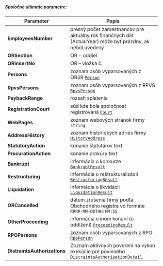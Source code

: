##### Spoločné ultimate parametre:
| Parameter | Popis |
| ----------- | ----------- |
| **EmployeesNumber** | presný počet zamestnancov pre aktuálny rok finančných dát (ActualYear) môže byť prázdny, ak nebol uvedený |
| **ORSection** | OR - oddiel |
| **ORInsertNo** | OR – vložka č. |
| **Persons** |  zoznam osôb vyparsovaných z ORSR [`Person`](#Person)|
| **RpvsPersons** | zoznam osôb vyparsovaných z RPVS [`RpvsPerson`](#RpvsPerson)|
| **PaybackRange** | rozsah splatenia |
| **RegistrationCourt** | súd kde bola spoločnosť registrovaná  [`Court`](#Court)|
| **WebPages** | zoznam webových stránok firmy `string` |
| **AddressHistory** | zoznam historických adries firmy [`HistoryAddress`](#HistoryAddress) |
| **StatutoryAction** | konanie štatutárov text |
| **ProcurationAction** | konanie prokúry text |
| **Bankrupt** | informácia o konkurze [`BankruptResult`](#BankruptResult) |
| **Restructuring** | informácia o reštrukturalizácii [`RestructuringResult`](#RestructuringResult) |
| **Liquidation** | informácia o likvidácii [`LiquidationResult`](#LiquidationResult) |
| **ORCancelled** | dátum zrušenia firmy podľa Obchodného registra vo formáte `RRRR-MM-DDTHH:MM:SS` |
| **OtherProceeding** | informácia o inom konaní (o oddlžení) [`ProceedingResult`](#ProceedingResult) |
| **RPOPersons** | zoznam osôb vyparsovaných z RPO  [`RpoPerson`](#RpoPerson) |
| **DistraintsAuthorizations** | Zoznam aktívnych poverení na výkon exekúcie pre povinného [`DistraintsAuthorizationDetail`](#DistraintsAuthorizationDetail) |